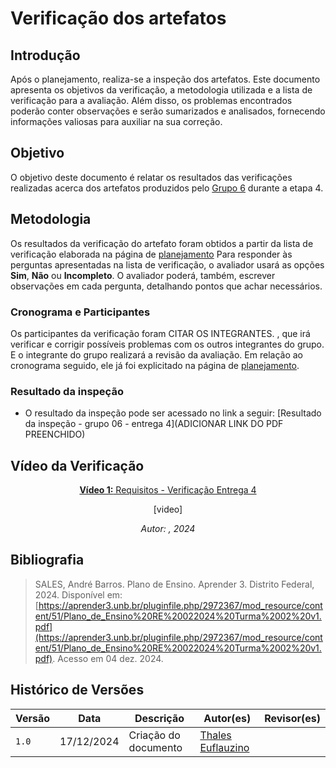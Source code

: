 # Verificação dos artefatos

## Introdução

Após o planejamento, realiza-se a inspeção dos artefatos. Este documento apresenta os objetivos da verificação, a metodologia utilizada e a lista de verificação para a avaliação. Além disso, os problemas encontrados poderão conter observações e serão sumarizados e analisados, fornecendo informações valiosas para auxiliar na sua correção.

## Objetivo

O objetivo deste documento é relatar os resultados das verificações realizadas acerca dos artefatos produzidos pelo [Grupo 6](https://github.com/Requisitos-de-Software/2024.2-MeuINSS) durante a etapa 4.

## Metodologia

Os resultados da verificação do artefato foram obtidos a partir da lista de verificação elaborada na página de [planejamento](../entrega4/planej-verificacao-e4-gp6.md) Para responder às perguntas apresentadas na lista de verificação, o avaliador usará as opções **Sim**, **Não** ou **Incompleto**. O avaliador poderá, também, escrever observações em cada pergunta, detalhando pontos que achar necessários.

### Cronograma e Participantes

Os participantes da verificação foram CITAR OS INTEGRANTES. [](https://github.com/), que irá verificar e corrigir possíveis problemas com os outros integrantes do grupo. E o integrante do grupo [](https://github.com/) realizará a revisão da avaliação. Em relação ao cronograma seguido, ele já foi explicitado na página de [planejamento](../entrega4/planej-verificacao-e4-gp6.md).

### Resultado da inspeção

- O resultado da inspeção pode ser acessado no link a seguir: [Resultado da inspeção - grupo 06 - entrega 4](ADICIONAR LINK DO PDF PREENCHIDO)

## Vídeo da Verificação

<center>

[**Vídeo 1:** Requisitos - Verificação Entrega 4](https://youtu.be/)

[video]

_Autor: [](https://github.com/), 2024_

</center>

## Bibliografia

> SALES, André Barros. Plano de Ensino. Aprender 3. Distrito Federal, 2024. Disponível em: [https://aprender3.unb.br/pluginfile.php/2972367/mod_resource/content/51/Plano_de_Ensino%20RE%20022024%20Turma%2002%20v1.pdf](https://aprender3.unb.br/pluginfile.php/2972367/mod_resource/content/51/Plano_de_Ensino%20RE%20022024%20Turma%2002%20v1.pdf). Acesso em 04 dez. 2024.

## Histórico de Versões

| Versão  | Data | Descrição | Autor(es) | Revisor(es) |
| -------- | ------ | ------ | ---------- | ---------- |
| `1.0` | 17/12/2024 | Criação do documento  | [Thales Euflauzino](https://github.com/thaleseuflauzino) |   |

